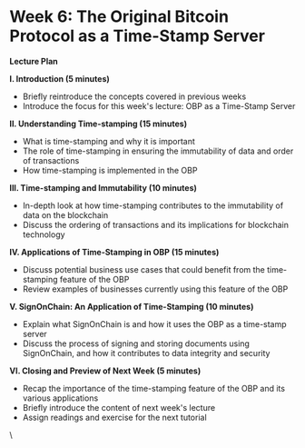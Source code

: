 # Week 6: The Original Bitcoin Protocol as a Time-Stamp Server

**Lecture Plan**

**I. Introduction (5 minutes)**

* Briefly reintroduce the concepts covered in previous weeks
* Introduce the focus for this week's lecture: OBP as a Time-Stamp Server

**II. Understanding Time-stamping (15 minutes)**

* What is time-stamping and why it is important
* The role of time-stamping in ensuring the immutability of data and order of transactions
* How time-stamping is implemented in the OBP

**III. Time-stamping and Immutability (10 minutes)**

* In-depth look at how time-stamping contributes to the immutability of data on the blockchain
* Discuss the ordering of transactions and its implications for blockchain technology

**IV. Applications of Time-Stamping in OBP (15 minutes)**

* Discuss potential business use cases that could benefit from the time-stamping feature of the OBP
* Review examples of businesses currently using this feature of the OBP

**V. SignOnChain: An Application of Time-Stamping (10 minutes)**

* Explain what SignOnChain is and how it uses the OBP as a time-stamp server
* Discuss the process of signing and storing documents using SignOnChain, and how it contributes to data integrity and security

**VI. Closing and Preview of Next Week (5 minutes)**

* Recap the importance of the time-stamping feature of the OBP and its various applications
* Briefly introduce the content of next week's lecture
* Assign readings and exercise for the next tutorial

\
